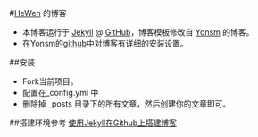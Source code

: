 #[HeWen](http://hewen.github.io) 的博客
 * 本博客运行于 [Jekyll](http://jekyllrb.com) @ [GitHub](http://github.com/hewen/hewen.github.io)，博客模板修改自 [Yonsm](http://yonsm.net) 的博客。
 * 在Yonsm的[github](https://github.com/Yonsm/NET)中对博客有详细的安装设置。

##安装
 * Fork当前项目。
 * 配置在_config.yml 中
 * 删除掉 _posts 目录下的所有文章，然后创建你的文章即可。

##搭建环境参考
  [使用Jekyll在Github上搭建博客](http://zoomq.qiniudn.com/ZQScrapBook/ZqFLOSS/data/20121214180544/index.html)
